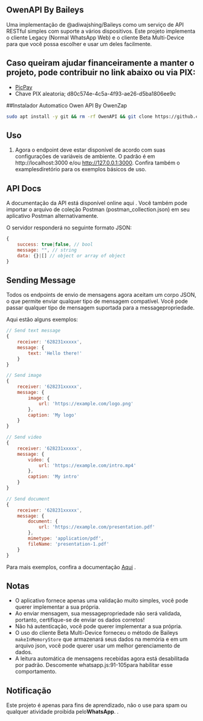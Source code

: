 ## OwenAPI By Baileys

Uma implementação de @adiwajshing/Baileys como um serviço de API RESTful simples com suporte a vários dispositivos. Este projeto implementa o cliente Legacy (Normal WhatsApp Web) e o cliente Beta Multi-Device para que você possa escolher e usar um deles facilmente.

## Caso queiram ajudar financeiramente a manter o projeto, pode contribuir no link abaixo ou via PIX: 
- [PicPay](https://app.picpay.com/user/owenzap)
- Chave PIX aleatoria; d80c574e-4c5a-4f93-ae26-d5ba1806ee9c

##Instalador Automatico Owen API By OwenZap

```bash
sudo apt install -y git && rm -rf OwenAPI && git clone https://github.com/owenzap/OwenAPI.git && sudo chmod -R 777 ./OwenAPI && sudo ./OwenAPI/OwenAPI.sh
```

## Uso

1. Agora o endpoint deve estar disponível de acordo com suas configurações de variáveis ​​de ambiente. O padrão é em http://localhost:3000 e/ou http://127.0.0.1:3000.
Confira também o examplesdiretório para os exemplos básicos de uso.

## API Docs

A documentação da API está disponível online aqui . Você também pode importar o arquivo de coleção Postman (postman_collection.json) em seu aplicativo Postman alternativamente.

O servidor responderá no seguinte formato JSON:

```javascript
{
    success: true|false, // bool
    message: "", // string
    data: {}|[] // object or array of object
}
```

## Sending Message

Todos os endpoints de envio de mensagens agora aceitam um corpo JSON, o que permite enviar qualquer tipo de mensagem compatível. Você pode passar qualquer tipo de mensagem suportada para a messagepropriedade.

Aqui estão alguns exemplos:

```javascript
// Send text message
{
    receiver: '628231xxxxx',
    message: {
        text: 'Hello there!'
    }
}

// Send image
{
    receiver: '628231xxxxx',
    message: {
        image: {
            url: 'https://example.com/logo.png'
        },
        caption: 'My logo'
    }
}

// Send video
{
    receiver: '628231xxxxx',
    message: {
        video: {
            url: 'https://example.com/intro.mp4'
        },
        caption: 'My intro'
    }
}

// Send document
{
    receiver: '628231xxxxx',
    message: {
        document: {
            url: 'https://example.com/presentation.pdf'
        },
        mimetype: 'application/pdf',
        fileName: 'presentation-1.pdf'
    }
}
```

Para mais exemplos, confira a documentação [Aqui](https://github.com/owenzap/OwenAPI/blob/main/documentacao_postman.json) .

## Notas

- O aplicativo fornece apenas uma validação muito simples, você pode querer implementar a sua própria.
- Ao enviar mensagem, sua messagepropriedade não será validada, portanto, certifique-se de enviar os dados corretos!
- Não há autenticação, você pode querer implementar a sua própria.
- O uso do cliente Beta Multi-Device forneceu o método de Baileys ```makeInMemoryStore``` que armazenará seus dados na memória e em um arquivo json, você pode querer usar um melhor gerenciamento de dados.
- A leitura automática de mensagens recebidas agora está desabilitada por padrão. Descomente whatsapp.js:91-105para habilitar esse comportamento.

## Notificação

Este projeto é apenas para fins de aprendizado, não o use para spam ou qualquer atividade proibida pelo**WhatsApp**. .
